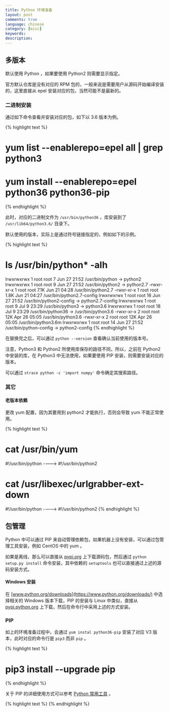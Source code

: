 ```yaml
---
title: Python 环境准备
layout: post
comments: true
language: chinese
category: [misc]
keywords:
description:
---
```


<!-- more -->

## 多版本

默认使用 Python ，如果要使用 Python2 则需要显示指定。

官方默认仓库是没有对应的 RPM 包的，一般来说是需要用户从源码开始编译安装的，这里直接从 epel 安装对应的包，当然可能不是最新的。

### 二进制安装

通过如下命令查看并安装对应的包，如下以 3.6 版本为例。

{% highlight text %}
# yum list --enablerepo=epel all | grep python3
# yum install --enablerepo=epel python36 python36-pip
{% endhighlight %}

此时，对应的二进制文件为 `/usr/bin/python36` ，库安装到了 `/usr/lib64/python3.6/` 目录下。

默认使用的版本，实际上是通过符号链接指定的，例如如下的示例。

{% highlight text %}
# ls /usr/bin/python* -alh
lrwxrwxrwx 1 root root    7 Jun 27 21:52 /usr/bin/python -> python2
lrwxrwxrwx 1 root root    9 Jun 27 21:52 /usr/bin/python2 -> python2.7
-rwxr-xr-x 1 root root 7.1K Jun 21 04:28 /usr/bin/python2.7
-rwxr-xr-x 1 root root 1.8K Jun 21 04:27 /usr/bin/python2.7-config
lrwxrwxrwx 1 root root   16 Jun 27 21:52 /usr/bin/python2-config -> python2.7-config
lrwxrwxrwx 1 root root    9 Jul  9 23:29 /usr/bin/python3 -> python3.6
lrwxrwxrwx 1 root root   18 Jul  9 23:29 /usr/bin/python36 -> /usr/bin/python3.6
-rwxr-xr-x 2 root root  12K Apr 26 05:05 /usr/bin/python3.6
-rwxr-xr-x 2 root root  12K Apr 26 05:05 /usr/bin/python3.6m
lrwxrwxrwx 1 root root   14 Jun 27 21:52 /usr/bin/python-config -> python2-config
{% endhighlight %}

在替换完之后，可以通过 `python --version` 查看确认当前使用的版本号。

注意，Python3 和 Python2 所使用库保存的路径不同，所以，之前在 Python2 中安装的库，在 Python3 中无法使用，如果要使用 PIP 安装，则需要安装对应的版本。

可以通过 `strace python -c 'import numpy'` 命令确定其搜索路径。

### 其它

#### 老版本依赖

更改 yum 配置，因为其要用到 python2 才能执行，否则会导致 yum 不能正常使用。

{% highlight text %}
# cat /usr/bin/yum
#!/usr/bin/python ----> #!/usr/bin/python2

# cat /usr/libexec/urlgrabber-ext-down
#!/usr/bin/python ----> #!/usr/bin/python2
{% endhighlight %}

## 包管理

Python 中可以通过 PIP 来自动管理依赖包，如果机器上没有安装，可以通过包管理工具安装，例如 CentOS 中的 yum 。

如果是离线，那么可以直接从 [pypi.org](https://pypi.org/project/pip/) 上下载源码包，然后通过 `python setup.py install` 命令安装，其中依赖的 `setuptools` 也可以直接通过上述的源码安装方式。

#### Windows 安装

在 [www.python.org/downloads](https://www.python.org/downloads/) 中选择相关的 Windows 版本下载，PIP 的安装与 Linux 中类似，直接从 [pypi.python.org](https://pypi.python.org/pypi/pip) 上下载，然后在命令行中采用上述的方式安装。

### PIP

如上的环境准备过程中，会通过 `yum instal python36-pip` 安装了对应 V3 版本，此时对应的命令行是 `pip3` 而非 `pip` 。

{% highlight text %}
# pip3 install --upgrade pip
{% endhighlight %}

关于 PIP 的详细使用方式可以参考 [Python 常用工具](/post/python-most-useful-tools.html) 。

<!--
https://anjingwd.github.io/AnJingwd.github.io/2017/08/03/python%E7%8E%AF%E5%A2%83%E6%90%AD%E5%BB%BA/
-->

{% highlight text %}
{% endhighlight %}
